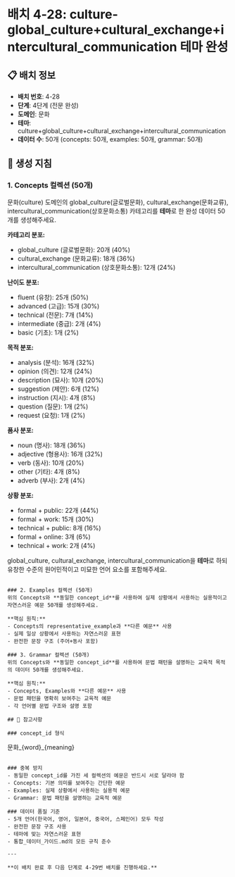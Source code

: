 # 배치 4-28: culture-global_culture+cultural_exchange+intercultural_communication 테마 완성

## 📋 배치 정보
- **배치 번호**: 4-28
- **단계**: 4단계 (전문 완성)
- **도메인**: 문화
- **테마**: culture+global_culture+cultural_exchange+intercultural_communication
- **데이터 수**: 50개 (concepts: 50개, examples: 50개, grammar: 50개)

## 🎯 생성 지침

### 1. Concepts 컬렉션 (50개)
문화(culture) 도메인의 global_culture(글로벌문화), cultural_exchange(문화교류), intercultural_communication(상호문화소통) 카테고리를 **테마**로 한 완성 데이터 50개를 생성해주세요.

**카테고리 분포:**
- global_culture (글로벌문화): 20개 (40%)
- cultural_exchange (문화교류): 18개 (36%)
- intercultural_communication (상호문화소통): 12개 (24%)

**난이도 분포:**
- fluent (유창): 25개 (50%)
- advanced (고급): 15개 (30%)
- technical (전문): 7개 (14%)
- intermediate (중급): 2개 (4%)
- basic (기초): 1개 (2%)

**목적 분포:**
- analysis (분석): 16개 (32%)
- opinion (의견): 12개 (24%)
- description (묘사): 10개 (20%)
- suggestion (제안): 6개 (12%)
- instruction (지시): 4개 (8%)
- question (질문): 1개 (2%)
- request (요청): 1개 (2%)

**품사 분포:**
- noun (명사): 18개 (36%)
- adjective (형용사): 16개 (32%)
- verb (동사): 10개 (20%)
- other (기타): 4개 (8%)
- adverb (부사): 2개 (4%)

**상황 분포:**
- formal + public: 22개 (44%)
- formal + work: 15개 (30%)
- technical + public: 8개 (16%)
- formal + online: 3개 (6%)
- technical + work: 2개 (4%)

global_culture, cultural_exchange, intercultural_communication을 **테마**로 하되 유창한 수준의 원어민적이고 미묘한 언어 요소를 포함해주세요.

```

### 2. Examples 컬렉션 (50개)
위의 Concepts와 **동일한 concept_id**를 사용하여 실제 상황에서 사용하는 실용적이고 자연스러운 예문 50개를 생성해주세요.

**핵심 원칙:**
- Concepts의 representative_example과 **다른 예문** 사용
- 실제 일상 상황에서 사용하는 자연스러운 표현
- 완전한 문장 구조 (주어+동사 포함)

### 3. Grammar 컬렉션 (50개)
위의 Concepts와 **동일한 concept_id**를 사용하여 문법 패턴을 설명하는 교육적 목적의 데이터 50개를 생성해주세요.

**핵심 원칙:**
- Concepts, Examples와 **다른 예문** 사용
- 문법 패턴을 명확히 보여주는 교육적 예문
- 각 언어별 문법 구조와 설명 포함

## 📝 참고사항

### concept_id 형식
```
문화_{word}_{meaning}
```

### 중복 방지
- 동일한 concept_id를 가진 세 컬렉션의 예문은 반드시 서로 달라야 함
- Concepts: 기본 의미를 보여주는 간단한 예문
- Examples: 실제 상황에서 사용하는 실용적 예문  
- Grammar: 문법 패턴을 설명하는 교육적 예문

### 데이터 품질 기준
- 5개 언어(한국어, 영어, 일본어, 중국어, 스페인어) 모두 작성
- 완전한 문장 구조 사용
- 테마에 맞는 자연스러운 표현
- 통합_데이터_가이드.md의 모든 규칙 준수

---

**이 배치 완료 후 다음 단계로 4-29번 배치를 진행하세요.**